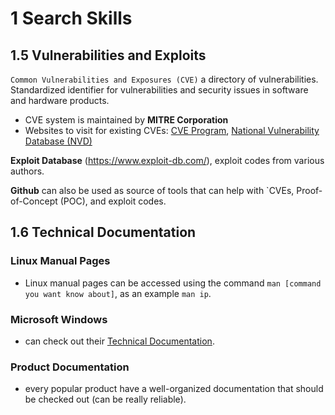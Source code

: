 # 1 Search Skills

## 1.5 Vulnerabilities and Exploits
`Common Vulnerabilities and Exposures (CVE)` a directory of vulnerabilities. Standardized identifier for vulnerabilities and security issues in software and hardware products.
- CVE system is maintained by **MITRE Corporation**
- Websites to visit for existing CVEs: [CVE Program](https://www.cve.org/), [National Vulnerability Database (NVD)](https://nvd.nist.gov/)

**Exploit Database** (https://www.exploit-db.com/), exploit codes from various authors.

**Github** can also be used as source of tools that can help with `CVEs, Proof-of-Concept (POC), and exploit codes.

## 1.6 Technical Documentation
### Linux Manual Pages
- Linux manual pages can be accessed using the command `man [command you want know about]`, as an example `man ip`.
### Microsoft Windows
- can check out their [Technical Documentation](https://learn.microsoft.com/).
### Product Documentation
- every popular product have a well-organized documentation that should be checked out (can be really reliable).